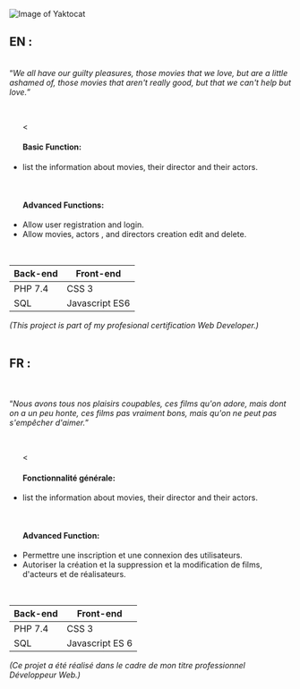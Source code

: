 

![Image of Yaktocat]()


<h2>EN :</h2> 
<br>
<q><i>We all have our guilty pleasures, those movies that we love, but are a little ashamed of, those movies that aren't really good, but that we can't help but love.</i></q>

<br><ul><<h4>Basic Function:</h4>
  <li>list the information about movies, their director and their actors.</li>

</ul>
<br>
<ul>
  <h4>Advanced Functions:</h4>
  <li>Allow user registration and login.</li>
  <li>Allow movies, actors , and directors creation edit and delete.</li>
</ul>
<br>

Back-end | Front-end
------------ | -------------
PHP 7.4 | CSS 3
SQL | Javascript ES6

*(This project is part of my profesional certification Web Developer.)*
<br>
<br>
<h2>FR :</h2><br>
<br>
<q><i>Nous avons tous nos plaisirs coupables, ces films qu'on adore, mais dont on a un peu honte, ces films pas vraiment bons, mais qu'on ne peut pas s'empêcher d'aimer.</i></q>

<br><ul><<h4>Fonctionnalité générale:</h4>
  <li>list the information about movies, their director and their actors.</li>

</ul>
<br>
<ul>
  <h4> Advanced Function:</h4>
  <li>Permettre une inscription et une connexion des utilisateurs.</li>
  <li>Autoriser la création et la suppression et la modification de films, d'acteurs et de réalisateurs.</li>
</ul>
<br>


Back-end | Front-end
------------ | -------------
PHP 7.4 | CSS 3
SQL | Javascript ES 6

*(Ce projet a été réalisé dans le cadre de mon titre professionnel Développeur Web.)*
